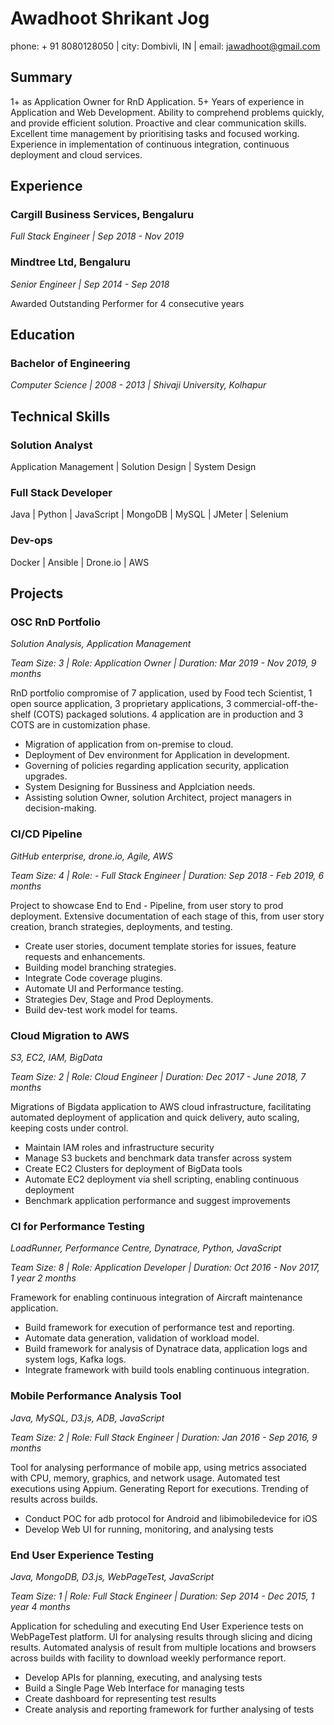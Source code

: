 # Awadhoot Shrikant Jog

phone: + 91 8080128050 | city: Dombivli, IN | email: jawadhoot@gmail.com
 
## Summary

1+ as Application Owner for RnD Application.
5+ Years of experience in Application and Web Development.
Ability to comprehend problems quickly, and provide efficient solution.
Proactive and clear communication skills.
Excellent time management by prioritising tasks and focused working.
Experience in implementation of continuous integration, continuous deployment and cloud services.

## Experience

### Cargill Business Services, Bengaluru

*Full Stack Engineer | Sep 2018 - Nov 2019*

### Mindtree Ltd, Bengaluru

*Senior Engineer | Sep 2014 - Sep 2018*

Awarded Outstanding Performer for 4 consecutive years

## Education

### Bachelor of Engineering

*Computer Science | 2008 - 2013 | Shivaji University, Kolhapur*
 
## Technical Skills

### Solution Analyst

Application Management | Solution Design | System Design

### Full Stack Developer

Java | Python | JavaScript | MongoDB | MySQL | JMeter | Selenium

### Dev-ops

Docker | Ansible | Drone.io | AWS

## Projects

### OSC RnD Portfolio

*Solution Analysis, Application Management*

*Team Size: 3 | Role: Application Owner | Duration: Mar 2019 - Nov 2019, 9 months*

RnD portfolio compromise of 7 application, used by Food tech Scientist, 1 open source application, 3 proprietary applications, 3 commercial-off-the-shelf (COTS) packaged solutions. 4 application are in production and 3 COTS are in customization phase. 

- Migration of application from on-premise to cloud.
- Deployment of Dev environment for Application in development.
- Governing of policies regarding application security, application upgrades.
- System Designing for Bussiness and Applciation needs.
- Assisting solution Owner, solution Architect, project managers in decision-making.

### CI/CD Pipeline

*GitHub enterprise, drone.io, Agile, AWS*

*Team Size: 4 | Role: - Full Stack Engineer | Duration: Sep 2018 - Feb 2019, 6 months*

Project to showcase End to End - Pipeline, from user story to prod deployment. Extensive documentation of each stage of this, from user story creation, branch strategies, deployments, and testing.

- Create user stories, document template stories for issues, feature requests and enhancements.
- Building model branching strategies.
- Integrate Code coverage plugins.
- Automate UI and Performance testing.
- Strategies Dev, Stage and Prod Deployments.
- Build dev-test work model for teams.

### Cloud Migration to AWS

*S3, EC2, IAM, BigData*

*Team Size: 2 | Role: Cloud Engineer | Duration: Dec 2017 - June 2018, 7 months*

Migrations of Bigdata application to AWS cloud infrastructure, facilitating automated deployment of application and quick delivery, auto scaling, keeping costs under control.

- Maintain IAM roles and infrastructure security 
- Manage S3 buckets and benchmark data transfer across system 
- Create EC2 Clusters for deployment of BigData tools 
- Automate EC2 deployment via shell scripting, enabling continuous deployment 
- Benchmark application performance and suggest improvements

### CI for Performance Testing

*LoadRunner, Performance Centre, Dynatrace, Python, JavaScript*

*Team Size: 8 | Role: Application Developer | Duration: Oct 2016 - Nov 2017, 1 year 2 months*

Framework for enabling continuous integration of Aircraft maintenance application.

- Build framework for execution of performance test and reporting. 
- Automate data generation, validation of workload model. 
- Build framework for analysis of Dynatrace data, application logs and system logs, Kafka logs. 
- Integrate framework with build tools enabling continuous integration. 

### Mobile Performance Analysis Tool

*Java, MySQL, D3.js, ADB, JavaScript*

*Team Size: 2 | Role: Full Stack Engineer | Duration: Jan 2016 - Sep 2016, 9 months*

Tool for analysing performance of mobile app, using metrics associated with CPU, memory, graphics, and network usage. Automated test executions using Appium. Generating Report for executions. Trending of results across builds.

- Conduct POC for adb protocol for Android and libimobiledevice for iOS 
- Develop Web UI for running, monitoring, and analysing tests 

### End User Experience Testing

*Java, MongoDB, D3.js, WebPageTest, JavaScript*

*Team Size: 1 | Role: Full Stack Engineer | Duration: Sep 2014 - Dec 2015, 1 year 4 months*

Application for scheduling and executing End User Experience tests on WebPageTest platform. UI for analysing results through slicing and dicing results. Automated analysis of result from multiple locations and browsers across builds with facility to download weekly performance report.

- Develop APIs for planning, executing, and analysing tests 
- Build a Single Page Web Interface for managing tests 
- Create dashboard for representing test results 
- Create analysis and reporting framework for further analysing of tests

